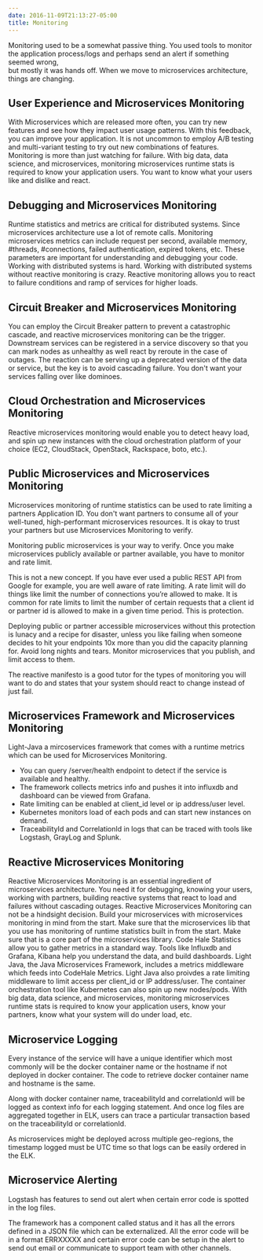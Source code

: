 ```yaml
---
date: 2016-11-09T21:13:27-05:00
title: Monitoring
---
```


Monitoring used to be a somewhat passive thing. You used tools to monitor the 
application process/logs and perhaps send an alert if something seemed wrong,  
but mostly it was hands off. When we move to microservices architecture, things
are changing.  

## User Experience and Microservices Monitoring

With Microservices which are released more often, you can try new features and
see how they impact user usage patterns. With this feedback, you can improve 
your application. It is not uncommon to employ A/B testing and multi-variant 
testing to try out new combinations of features. Monitoring is more than just 
watching for failure. With big data, data science, and microservices, 
monitoring microservices runtime stats is required to know your application 
users. You want to know what your users like and dislike and react. 

## Debugging and Microservices Monitoring 

Runtime statistics and metrics are critical for distributed systems. Since 
microservices architecture use a lot of remote calls. Monitoring microservices 
metrics can include request per second, available memory, #threads, #connections, 
failed authentication, expired tokens, etc. These parameters are important for 
understanding and debugging your code. Working with distributed systems is hard. 
Working with distributed systems without reactive monitoring is crazy. Reactive 
monitoring allows you to react to failure conditions and ramp of services for 
higher loads.

## Circuit Breaker and Microservices Monitoring
 
You can employ the Circuit Breaker pattern to prevent a catastrophic cascade, 
and reactive microservices monitoring can be the trigger. Downstream services 
can be registered in a service discovery so that you can mark nodes as unhealthy 
as well react by reroute in the case of outages. The reaction can be serving up 
a deprecated version of the data or service, but the key is to avoid cascading 
failure. You don't want your services falling over like dominoes.

## Cloud Orchestration and Microservices Monitoring 

Reactive microservices monitoring would enable you to detect heavy load, and 
spin up new instances with the cloud orchestration platform of your choice 
(EC2, CloudStack, OpenStack, Rackspace, boto, etc.). 

## Public Microservices and Microservices Monitoring

Microservices monitoring of runtime statistics can be used to rate limiting 
a partners Application ID. You don't want partners to consume all of your 
well-tuned, high-performant microservices resources. It is okay to trust your 
partners but use Microservices Monitoring to verify. 

Monitoring public microservices is your way to verify. Once you make microservices 
publicly available or partner available, you have to monitor and rate limit. 

This is not a new concept. If you have ever used a public REST API from Google for 
example, you are well aware of rate limiting. A rate limit will do things like limit 
the number of connections you’re allowed to make. It is common for rate limits to 
limit the number of certain requests that a client id or partner id is allowed to 
make in a given time period. This is protection. 

Deploying public or partner accessible microservices without this protection is 
lunacy and a recipe for disaster, unless you like failing when someone decides to 
hit your endpoints 10x more than you did the capacity planning for. Avoid long 
nights and tears. Monitor microservices that you publish, and limit access to them.

The reactive manifesto is a good tutor for the types of monitoring you will want 
to do and states that your system should react to change instead of just fail. 

## Microservices Framework and Microservices Monitoring

Light-Java a mircoservices framework that comes with a runtime metrics which can 
be used for Microservices Monitoring. 

* You can query /server/health endpoint to detect if the service is available and healthy.
* The framework collects metrics info and pushes it into influxdb and dashboard can be viewed from Grafana.
* Rate limiting can be enabled at client_id level or ip address/user level.
* Kubernetes monitors load of each pods and can start new instances on demand.
* TraceabilityId and CorrelationId in logs that can be traced with tools like Logstash, GrayLog and Splunk.

## Reactive Microservices Monitoring

Reactive Microservices Monitoring is an essential ingredient of microservices architecture. 
You need it for debugging, knowing your users, working with partners, building reactive 
systems that react to load and failures without cascading outages. Reactive Microservices 
Monitoring can not be a hindsight decision. Build your microservices with microservices 
monitoring in mind from the start. Make sure that the microservices lib that you use has 
monitoring of runtime statistics built in from the start. Make sure that is a core part of 
the microservices library. Code Hale Statistics allow you to gather metrics in 
a standard way. Tools like Influxdb and Grafana, Kibana help you understand the 
data, and build dashboards. Light Java, the Java Microservices Framework, includes a metrics 
middleware which feeds into CodeHale Metrics. Light Java also proivdes a rate limiting 
middleware to limit access per client_id or IP address/user. The container orchestration tool
like Kubernetes can also spin up new nodes/pods. With big data, data science, 
and microservices, monitoring microservices runtime stats is required to know your application 
users, know your partners, know what your system will do under load, etc. 

## Microservice Logging

Every instance of the service will have a unique identifier which most commonly will be
the docker container name or the hostname if not deployed in docker container. The code
to retrieve docker container name and hostname is the same. 

Along with docker container name, traceabilityId and correlationId will be logged as
context info for each logging statement. And once log files are aggregated together in
ELK, users can trace a particular transaction based on the traceabilityId or correlationId.

As microservices might be deployed across multiple geo-regions, the timestamp logged must
be UTC time so that logs can be easily ordered in the ELK. 



## Microservice Alerting

Logstash has features to send out alert when certain error code is spotted in the log files.

The framework has a component called status and it has all the errors defined in a JSON
file which can be externalized. All the error code will be in a format ERRXXXXX and
certain error code can be setup in the alert to send out email or communicate to support
team with other channels.


